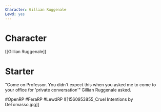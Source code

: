 ```yaml
---
Character: Gillian Ruggenale
Lewd: yes
---
```

# Character
[[Gillian Ruggenale]]

# Starter
"Come on Professor. You didn't expect this when you asked me to come to your office for 'private conversation'" Gillian Ruggenale asked.

#OpenRP #FeraRP #LewdRP 
![[1560953855_Cruel Intentions by DeTomasso.jpg]]